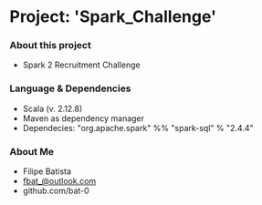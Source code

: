 # Project: 'Spark_Challenge'

### About this project
- Spark 2 Recruitment Challenge

### Language & Dependencies
- Scala (v. 2.12.8) 
- Maven as dependency manager
- Dependecies:  "org.apache.spark" %% "spark-sql" % "2.4.4"

### About Me
- Filipe Batista
- fbat_@outlook.com
- github.com/bat-0
